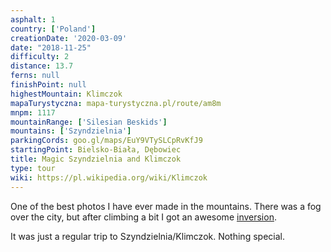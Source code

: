 ```yaml
---
asphalt: 1
country: ['Poland']
creationDate: '2020-03-09'
date: "2018-11-25"
difficulty: 2
distance: 13.7
ferns: null
finishPoint: null
highestMountain: Klimczok
mapaTurystyczna: mapa-turystyczna.pl/route/am8m
mnpm: 1117
mountainRange: ['Silesian Beskids']
mountains: ['Szyndzielnia']
parkingCords: goo.gl/maps/EuY9VTySLCpRvKfJ9
startingPoint: Bielsko-Biała, Dębowiec
title: Magic Szyndzielnia and Klimczok
type: tour
wiki: https://pl.wikipedia.org/wiki/Klimczok
---
```


One of the best photos I have ever made in the mountains. There was a fog over the city, but after climbing a bit I got an awesome [inversion](https://en.wikipedia.org/wiki/Inversion_(meteorology)).

It was just a regular trip to Szyndzielnia/Klimczok. Nothing special.

